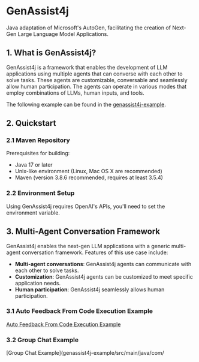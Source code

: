 # GenAssist4j
Java adaptation of Microsoft's AutoGen, facilitating the creation of Next-Gen Large Language Model Applications.

## 1. What is GenAssist4j?

GenAssist4j is a framework that enables the development of LLM applications using multiple agents that can converse with each other to solve tasks. These agents are customizable, conversable and seamlessly allow human participation. The agents can operate in various modes that employ combinations of LLMs, human inputs, and tools.

The following example can be found in the [genassist4j-example](genassist4j-example/src/main/java/com/favalot/genassist4j/example). 

## 2. Quickstart

### 2.1 Maven Repository
Prerequisites for building:
* Java 17 or later
* Unix-like environment (Linux, Mac OS X are recommended)
* Maven (version 3.8.6 recommended, requires at least 3.5.4)

### 2.2 Environment Setup
Using GenAssist4j requires OpenAI's APIs, you'll need to set the environment variable.

## 3. Multi-Agent Conversation Framework

GenAssist4j enables the next-gen LLM applications with a generic multi-agent conversation framework. Features of this use case include:

- **Multi-agent conversations**: GenAssist4j agents can communicate with each other to solve tasks. 
- **Customization**: GenAssist4j agents can be customized to meet specific application needs.
- **Human participation**: GenAssist4j seamlessly allows human participation. 

### 3.1 Auto Feedback From Code Execution Example
[Auto Feedback From Code Execution Example](genassist4j-example/src/main/java/com/favalot/genassist4j/example/AutoFeedbackFromCodeExecutionExample.java)

### 3.2 Group Chat Example
[Group Chat Example](genassist4j-example/src/main/java/com/